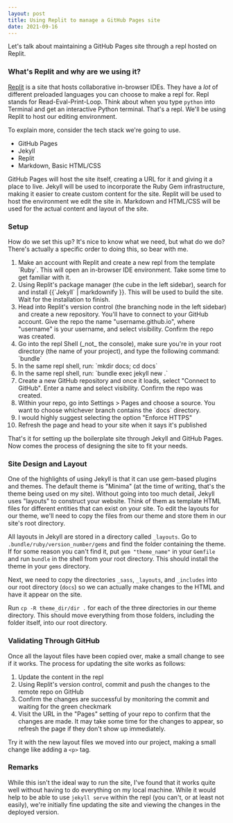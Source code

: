 ```yaml
---
layout: post
title: Using Replit to manage a GitHub Pages site
date: 2021-09-16
---
```


Let's talk about maintaining a GitHub Pages site through a repl hosted on Replit.

### What's Replit and why are we using it?

[Replit](https://replit.com) is a site that hosts collaborative in-browser IDEs. They have a _lot_ of different preloaded languages you can choose to make a repl for. Repl stands for Read-Eval-Print-Loop. Think about when you type `python` into Terminal and get an interactive Python terminal. That's a repl. We'll be using Replit to host our editing environment.

To explain more, consider the tech stack we're going to use.
* GitHub Pages
* Jekyll
* Replit
* Markdown, Basic HTML/CSS

GitHub Pages will host the site itself, creating a URL for it and giving it a place to live. Jekyll will be used to incorporate the Ruby Gem infrastructure, making it easier to create custom content for the site. Replit will be used to host the environment we edit the site in. Markdown and HTML/CSS will be used for the actual content and layout of the site.

### Setup

How do we set this up? It's nice to know what we need, but what do we do? There's actually a specific order to doing this, so bear with me.

<div>
<ol>
    <li markdown="1">
        Make an account with Replit and create a new repl from the template `Ruby`.
        This will open an in-browser IDE environment. Take some time to get familiar with it.
    </li>
    <li>
        Using Replit's package manager (the cube in the left sidebar), search for and install {{`Jekyll` | markdownify }}. 
        This will be used to build the site. Wait for the installation to finish.
    </li>
    <li>
        Head into Replit's version control (the branching node in the left sidebar) and create a new repository. 
        You'll have to connect to your GitHub account. Give the repo the name "username.github.io", where "username" is your username, and select visibility. 
        Confirm the repo was created.
    </li>
    <li>
        Go into the repl Shell (_not_ the console), make sure you're in your root directory (the name of your 
        project), and type the following command:
        `bundle`
    </li>
    <li>
        In the same repl shell, run: `mkdir docs; cd docs`
    </li>
    <li>
        In the same repl shell, run:
        `bundle exec jekyll new .`
    </li>
    <li>
        Create a new GitHub repository and once it loads, select "Connect to GitHub". Enter a name
        and select visibility. Confirm the repo was created.
    </li>
    <li>
        Within your repo, go into Settings > Pages and choose a source. You want to choose whichever
        branch contains the `docs` directory.
    </li>
    <li>
        I would highly suggest selecting the option "Enforce HTTPS"
    </li>
    <li>
        Refresh the page and head to your site when it says it's published
    </li>
</ol>

That's it for setting up the boilerplate site through Jekyll and GitHub Pages. Now comes the process of designing the site to fit your needs.

### Site Design and Layout

One of the highlights of using Jekyll is that it can use gem-based plugins and themes. The default theme is "Minima" (at the time of writing, that's the theme being used on my site). Without going into too much detail, Jekyll uses "layouts" to construct your website. Think of them as template HTML files for different entities that can exist on your site. To edit the layouts for our theme, we'll need to copy the files from our theme and store them in our site's root directory.

All layouts in Jekyll are stored in a directory called `_layouts`. Go to `.bundle/ruby/version_number/gems` and find the folder containing the theme. If for some reason you can't find it, put `gem "theme_name"` in your `Gemfile` and run `bundle` in the shell from your root directory. This should install the theme in your `gems` directory.

Next, we need to copy the directories `_sass`, `_layouts`, and `_includes` into our root directory (`docs`) so we can actually make changes to the HTML and have it appear on the site.

Run `cp -R theme_dir/dir .` for each of the three directories in our theme directory. This should move everything from those folders, including the folder itself, into our root directory.

### Validating Through GitHub

Once all the layout files have been copied over, make a small change to see if it works. The process for updating the site works as follows:
1. Update the content in the repl
2. Using Replit's version control, commit and push the changes to the remote repo on GitHub
3. Confirm the changes are successful by monitoring the commit and waiting for the green checkmark
4. Visit the URL in the "Pages" setting of your repo to confirm that the changes are made. It may take some time for the changes to appear, so refresh the page if they don't show up immediately.

Try it with the new layout files we moved into our project, making a small change like adding a `<p>` tag.

### Remarks

While this isn't the ideal way to run the site, I've found that it works quite well without having to do everything on my local machine. While it would help to be able to use `jekyll serve` within the repl (you can't, or at least not easily), we're initially fine updating the site and viewing the changes in the deployed version.